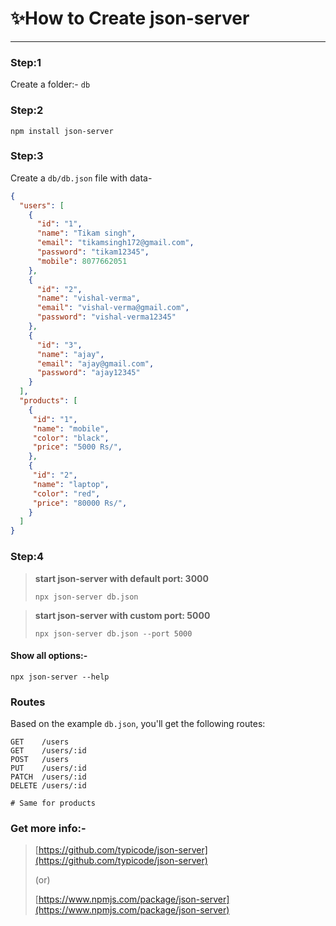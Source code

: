 # ✨How to Create json-server
---
### Step:1
Create a folder:- `db`

### Step:2
`npm install json-server`

### Step:3
Create a `db/db.json` file with data-
```json
{
  "users": [
    {
      "id": "1",
      "name": "Tikam singh",
      "email": "tikamsingh172@gmail.com",
      "password": "tikam12345",
      "mobile": 8077662051
    },
    {
      "id": "2",
      "name": "vishal-verma",
      "email": "vishal-verma@gmail.com",
      "password": "vishal-verma12345"
    },
    {
      "id": "3",
      "name": "ajay",
      "email": "ajay@gmail.com",
      "password": "ajay12345"
    }
  ],
  "products": [
    {
     "id": "1",
     "name": "mobile",
     "color": "black",
     "price": "5000 Rs/",
    },
    {
     "id": "2",
     "name": "laptop",
     "color": "red",
     "price": "80000 Rs/",
    }
  ]
}
```

### Step:4
> **start json-server with default port: 3000**
>
>`npx json-server db.json`

> **start json-server with custom port: 5000**
>
>`npx json-server db.json --port 5000`

#### Show all options:-
`npx json-server --help`

### Routes
Based on the example `db.json`, you'll get the following routes:

```
GET    /users
GET    /users/:id
POST   /users
PUT    /users/:id
PATCH  /users/:id
DELETE /users/:id

# Same for products
```

### Get more info:-
>[https://github.com/typicode/json-server](https://github.com/typicode/json-server)
>
>(or)
>
>[https://www.npmjs.com/package/json-server](https://www.npmjs.com/package/json-server)